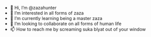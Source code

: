 - 👋 Hi, I’m @zazahunter
- 👀 I’m interested in all forms of zaza
- 🌱 I’m currently learning being a master zaza
- 💞️ I’m looking to collaborate on all forms of human life
- 📫 How to reach me by screaming suka blyat out of your window

